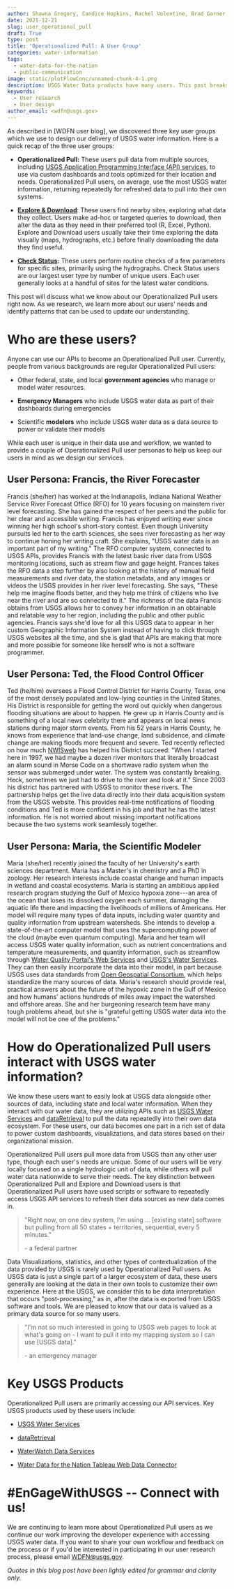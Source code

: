 ```yaml
---
author: Shawna Gregory, Candice Hopkins, Rachel Volentine, Brad Garner, and Nicole Felts
date: 2021-12-21
slug: user_operational_pull
draft: True
type: post
title: 'Operationalized Pull: A User Group'
categories: water-information 
tags:
  - water-data-for-the-nation
  - public-communication
image: static/plotFlowConc/unnamed-chunk-4-1.png
description: USGS Water Data products have many users. This post breaks down a user who wants to access data through an automated process.
keywords:
  - User research
  - User design
author_email: <wdfn@usgs.gov>
---
```


As described in \[WDFN user blog\], we discovered three key user groups
which we use to design our delivery of USGS water information. Here is a
quick recap of the three user groups:

-   **Operationalized Pull:** These users pull data from multiple
    sources, including [USGS Application Programming Interface (API)
    services](https://waterservices.usgs.gov/), to use via custom
    dashboards and tools optimized for their location and needs.
    Operationalized Pull users, on average, use the most USGS water
    information, returning repeatedly for refreshed data to pull into
    their own systems.

-   [**Explore &
    Download**](https://waterdata.usgs.gov/blog/user_explore_download/):
    These users find nearby sites, exploring what data they collect.
    Users make ad-hoc or targeted queries to download, then alter the
    data as they need in their preferred tool (R, Excel, Python).
    Explore and Download users usually take their time exploring the
    data visually (maps, hydrographs, etc.) before finally downloading
    the data they find useful.

-   **[Check
    Status](https://waterdata.usgs.gov/blog/user_check_status/):** These
    users perform routine checks of a few parameters for specific sites,
    primarily using the hydrographs. Check Status users are our largest
    user type by number of unique users. Each user generally looks at a
    handful of sites for the latest water conditions.

This post will discuss what we know about our Operationalized Pull users
right now. As we research, we learn more about our users' needs and
identify patterns that can be used to update our understanding.

# Who are these users?

Anyone can use our APIs to become an Operationalized Pull user.
Currently, people from various backgrounds are regular Operationalized
Pull users:

-   Other federal, state, and local **government agencies** who manage
    or model water resources.

-   **Emergency Managers** who include USGS water data as part of their
    dashboards during emergencies

-   Scientific **modelers** who include USGS water data as a data source
    to power or validate their models

While each user is unique in their data use and workflow, we wanted to
provide a couple of Operationalized Pull user personas to help us keep
our users in mind as we design our services.

## User Persona: Francis, the River Forecaster

Francis (she/her) has worked at the Indianapolis, Indiana National
Weather Service River Forecast Office (RFO) for 10 years focusing on
mainstem river level forecasting. She has gained the respect of her
peers and the public for her clear and accessible writing. Francis has
enjoyed writing ever since winning her high school's short-story
contest. Even though University pursuits led her to the earth sciences,
she sees river forecasting as her way to continue honing her writing
craft. She explains, "USGS water data is an important part of my
writing." The RFO computer system, connected to USGS APIs, provides
Francis with the latest basic river data from USGS monitoring locations,
such as stream flow and gage height. Frances takes the RFO data a step
further by also looking at the history of manual field measurements and
river data, the station metadata, and any images or videos the USGS
provides in her river level forecasting. She says, "These help me
imagine floods better, and they help me think of citizens who live near
the river and are so connected to it." The richness of the data Francis
obtains from USGS allows her to convey her information in an obtainable
and relatable way to her region, including the public and other public
agencies. Francis says she\'d love for all this USGS data to appear in
her custom Geographic Information System instead of having to click
through USGS websites all the time, and she is glad that APIs are making
that more and more possible for someone like herself who is not a
software programmer.

## User Persona: Ted, the Flood Control Officer 

Ted (he/him) oversees a Flood Control District for Harris County, Texas,
one of the most densely populated and low-lying counties in the United
States. His District is responsible for getting the word out quickly
when dangerous flooding situations are about to happen. He grew up in
Harris County and is something of a local news celebrity there and
appears on local news stations during major storm events. From his 52
years in Harris County, he knows from experience that land-use change,
land subsidence, and climate change are making floods more frequent and
severe. Ted recently reflected on how much
[NWISweb](https://waterdata.usgs.gov/nwis) has helped his District
succeed: "When I started here in 1997, we had maybe a dozen river
monitors that literally broadcast an alarm sound in Morse Code on a
shortwave radio system when the sensor was submerged under water. The
system was constantly breaking. Heck, sometimes we just had to drive to
the river and look at it." Since 2003 his district has partnered with
USGS to monitor these rivers. The partnership helps get the live data
directly into their data acquisition system from the USGS website. This
provides real-time notifications of flooding conditions and Ted is more
confident in his job and that he has the latest information. He is not
worried about missing important notifications because the two systems
work seamlessly together.

## User Persona: Maria, the Scientific Modeler

Maria (she/her) recently joined the faculty of her University's earth
sciences department. Maria has a Master's in chemistry and a PhD in
zoology. Her research interests include coastal change and human impacts
in wetland and coastal ecosystems. Maria is starting an ambitious
applied research program studying the Gulf of Mexico hypoxia zone---an
area of the ocean that loses its dissolved oxygen each summer, damaging
the aquatic life there and impacting the livelihoods of millions of
Americans. Her model will require many types of data inputs, including
water quantity and quality information from upstream watersheds. She
intends to develop a state-of-the-art computer model that uses the
supercomputing power of the cloud (maybe even quantum computing). Maria
and her team will access USGS water quality information, such as
nutrient concentrations and temperature measurements, and quantity
information, such as streamflow through [Water Quality Portal's Web
Services](https://www.waterqualitydata.us/webservices_documentation/)
and [USGS's Water Services](https://waterservices.usgs.gov/). They can
then easily incorporate the data into their model, in part because USGS
uses data standards from [Open Geospatial
Consortium](https://www.ogc.org/), which helps standardize the many
sources of data. Maria's research should provide real, practical answers
about the future of the hypoxic zone in the Gulf of Mexico and how
humans' actions hundreds of miles away impact the watershed and offshore
areas. She and her burgeoning research team have many tough problems
ahead, but she is "grateful getting USGS water data into the model will
not be one of the problems."

# How do Operationalized Pull users interact with USGS water information?

We know these users want to easily look at USGS data alongside other
sources of data, including state and local water information. When they
interact with our water data, they are utilizing APIs such as [USGS
Water Services](https://waterservices.usgs.gov/) and
[dataRetrieval](https://usgs-r.github.io/dataRetrieval/) to pull the
data repeatedly into their own data ecosystem. For these users, our data
becomes one part in a rich set of data to power custom dashboards,
visualizations, and data stores based on their organizational mission.

Operationalized Pull users pull more data from USGS than any other user
type, though each user's needs are unique. Some of our users will be
very locally focused on a single hydrologic unit of data, while others
will pull water data nationwide to serve their needs. The key
distinction between Operationalized Pull and Explore and Download users
is that Operationalized Pull users have used scripts or software to
repeatedly access USGS API services to refresh their data sources as new
data comes in.

> "Right now, on one dev system, I'm using ... \[existing state\]
> software but pulling from all 50 states + territories, sequential,
> every 5 minutes."
>
> \- a federal partner

Data Visualizations, statistics, and other types of contextualization of
the data provided by USGS is rarely used by Operationalized Pull users.
As USGS data is just a single part of a larger ecosystem of data, these
users generally are looking at the data in their own tools to customize
their own experience. Here at the USGS, we consider this to be data
interpretation that occurs "post-processing," as in, after the data is
exported from USGS software and tools. We are pleased to know that our
data is valued as a primary data source for so many users.

> "I'm not so much interested in going to USGS web pages to look at
> what's going on - I want to pull it into my mapping system so I can
> use \[USGS data\]."
>
> \- an emergency manager

# Key USGS Products

Operationalized Pull users are primarily accessing our API services. Key
USGS products used by these users include:

-   [USGS Water Services](https://waterservices.usgs.gov/)

-   [dataRetrieval](https://usgs-r.github.io/dataRetrieval/)

-   [WaterWatch Data
    Services](https://waterwatch.usgs.gov/index.php?id=wwds)

-   [Water Data for the Nation Tableau Web Data
    Connector](https://labs.waterdata.usgs.gov/tableau-connector/index.html#/)

# \#EnGageWithUSGS -- Connect with us!

We are continuing to learn more about Operationalized Pull users as we
continue our work improving the developer experience with accessing USGS
water data. If you want to share your own workflow and feedback on the
process or if you'd be interested in participating in our user research
process, please email <WDFN@usgs.gov>.

*Quotes in this blog post have been lightly edited for grammar and
clarity only.*
